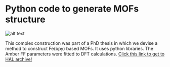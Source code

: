 # Python code to generate MOFs structure

![alt text](https://user-images.githubusercontent.com/7361722/71469992-1d33cd80-27cb-11ea-9a45-2b2552446ce3.png)

This complex construction was part of a PhD thesis in which we devise a method to construct Fe(bpy) based MOFs. It uses python libraries. The Amber FF parameters were fitted to DFT calculations. [Click this link to get to HAL archive!](https://hal.archives-ouvertes.fr/tel-02058650)
